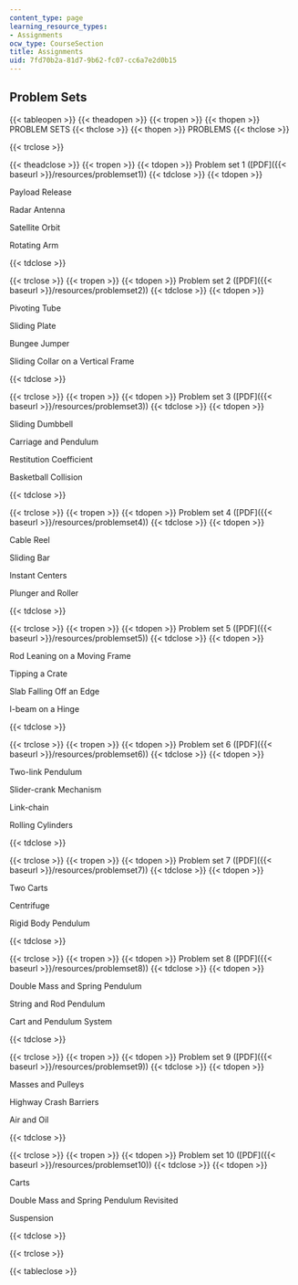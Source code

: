 ```yaml
---
content_type: page
learning_resource_types:
- Assignments
ocw_type: CourseSection
title: Assignments
uid: 7fd70b2a-81d7-9b62-fc07-cc6a7e2d0b15
---
```


Problem Sets
------------

{{< tableopen >}}
{{< theadopen >}}
{{< tropen >}}
{{< thopen >}}
PROBLEM SETS
{{< thclose >}}
{{< thopen >}}
PROBLEMS
{{< thclose >}}

{{< trclose >}}

{{< theadclose >}}
{{< tropen >}}
{{< tdopen >}}
Problem set 1 ([PDF]({{< baseurl >}}/resources/problemset1))
{{< tdclose >}}
{{< tdopen >}}


Payload Release

Radar Antenna

Satellite Orbit

Rotating Arm


{{< tdclose >}}

{{< trclose >}}
{{< tropen >}}
{{< tdopen >}}
Problem set 2 ([PDF]({{< baseurl >}}/resources/problemset2))
{{< tdclose >}}
{{< tdopen >}}


Pivoting Tube

Sliding Plate

Bungee Jumper

Sliding Collar on a Vertical Frame


{{< tdclose >}}

{{< trclose >}}
{{< tropen >}}
{{< tdopen >}}
Problem set 3 ([PDF]({{< baseurl >}}/resources/problemset3))
{{< tdclose >}}
{{< tdopen >}}


Sliding Dumbbell

Carriage and Pendulum

Restitution Coefficient

Basketball Collision


{{< tdclose >}}

{{< trclose >}}
{{< tropen >}}
{{< tdopen >}}
Problem set 4 ([PDF]({{< baseurl >}}/resources/problemset4))
{{< tdclose >}}
{{< tdopen >}}


Cable Reel

Sliding Bar

Instant Centers

Plunger and Roller


{{< tdclose >}}

{{< trclose >}}
{{< tropen >}}
{{< tdopen >}}
Problem set 5 ([PDF]({{< baseurl >}}/resources/problemset5))
{{< tdclose >}}
{{< tdopen >}}


Rod Leaning on a Moving Frame

Tipping a Crate

Slab Falling Off an Edge

I-beam on a Hinge


{{< tdclose >}}

{{< trclose >}}
{{< tropen >}}
{{< tdopen >}}
Problem set 6 ([PDF]({{< baseurl >}}/resources/problemset6))
{{< tdclose >}}
{{< tdopen >}}


Two-link Pendulum

Slider-crank Mechanism

Link-chain

Rolling Cylinders


{{< tdclose >}}

{{< trclose >}}
{{< tropen >}}
{{< tdopen >}}
Problem set 7 ([PDF]({{< baseurl >}}/resources/problemset7))
{{< tdclose >}}
{{< tdopen >}}


Two Carts

Centrifuge

Rigid Body Pendulum


{{< tdclose >}}

{{< trclose >}}
{{< tropen >}}
{{< tdopen >}}
Problem set 8 ([PDF]({{< baseurl >}}/resources/problemset8))
{{< tdclose >}}
{{< tdopen >}}


Double Mass and Spring Pendulum

String and Rod Pendulum

Cart and Pendulum System


{{< tdclose >}}

{{< trclose >}}
{{< tropen >}}
{{< tdopen >}}
Problem set 9 ([PDF]({{< baseurl >}}/resources/problemset9))
{{< tdclose >}}
{{< tdopen >}}


Masses and Pulleys

Highway Crash Barriers

Air and Oil


{{< tdclose >}}

{{< trclose >}}
{{< tropen >}}
{{< tdopen >}}
Problem set 10 ([PDF]({{< baseurl >}}/resources/problemset10))
{{< tdclose >}}
{{< tdopen >}}


Carts

Double Mass and Spring Pendulum Revisited

Suspension


{{< tdclose >}}

{{< trclose >}}

{{< tableclose >}}